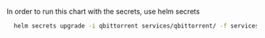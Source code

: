 In order to run this chart with the secrets, use helm secrets

```bash
  helm secrets upgrade -i qbittorrent services/qbittorrent/ -f services/qbittorrent/secrets.yaml
```
